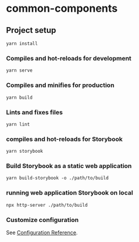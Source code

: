 # common-components

## Project setup
```
yarn install
```

### Compiles and hot-reloads for development
```
yarn serve
```

### Compiles and minifies for production
```
yarn build
```

### Lints and fixes files
```
yarn lint
```

### compiles and hot-reloads for Storybook
```
yarn storybook
```

### Build Storybook as a static web application
```
yarn build-storybook -o ./path/to/build
```

### running web application Storybook on local
```
npx http-server ./path/to/build
```

### Customize configuration
See [Configuration Reference](https://cli.vuejs.org/config/).
